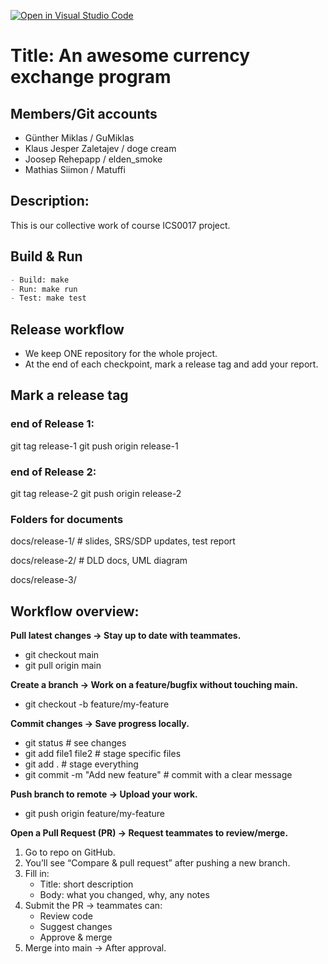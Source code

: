 [![Open in Visual Studio Code](https://classroom.github.com/assets/open-in-vscode-2e0aaae1b6195c2367325f4f02e2d04e9abb55f0b24a779b69b11b9e10269abc.svg)](https://classroom.github.com/online_ide?assignment_repo_id=20630500&assignment_repo_type=AssignmentRepo)

# Title: An awesome currency exchange program

## Members/Git accounts

- Günther Miklas / GuMiklas
- Klaus Jesper Zaletajev / doge cream
- Joosep Rehepapp / elden_smoke
- Mathias Siimon / Matuffi

## Description:

This is our collective work of course ICS0017 project.

## Build & Run

```python
- Build: make
- Run: make run
- Test: make test
```

## Release workflow

- We keep ONE repository for the whole project.
- At the end of each checkpoint, mark a release tag and add your report.

## Mark a release tag

### end of Release 1:

git tag release-1
git push origin release-1

### end of Release 2:

git tag release-2
git push origin release-2

### Folders for documents

docs/release-1/  # slides, SRS/SDP updates, test report

docs/release-2/ # DLD docs, UML diagram

docs/release-3/

## Workflow overview:

**Pull latest changes → Stay up to date with teammates.**

- git checkout main
- git pull origin main

**Create a branch → Work on a feature/bugfix without touching main.**

- git checkout -b feature/my-feature

**Commit changes → Save progress locally.**

- git status                       # see changes
- git add file1 file2              # stage specific files
- git add .                        # stage everything
- git commit -m "Add new feature"  # commit with a clear message

**Push branch to remote → Upload your work.**

- git push origin feature/my-feature

**Open a Pull Request (PR) → Request teammates to review/merge.**

1. Go to repo on GitHub.
2. You’ll see “Compare & pull request” after pushing a new branch.
3. Fill in:
   - Title: short description
   - Body: what you changed, why, any notes
4. Submit the PR → teammates can:
   - Review code
   - Suggest changes
   - Approve & merge
5. Merge into main → After approval.
